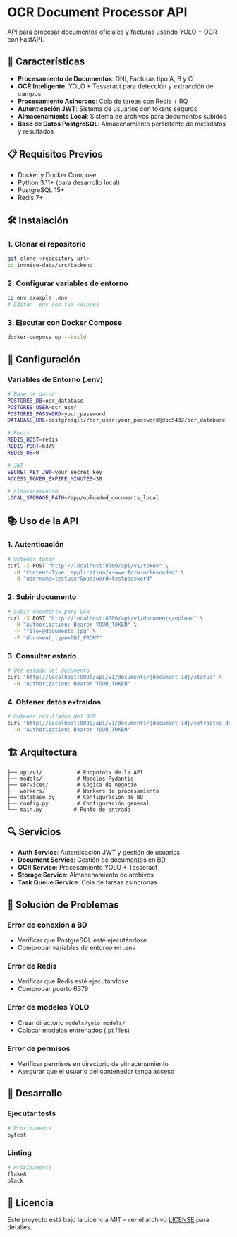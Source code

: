 # OCR Document Processor API

API para procesar documentos oficiales y facturas usando YOLO + OCR con FastAPI.

## 🚀 Características

- **Procesamiento de Documentos**: DNI, Facturas tipo A, B y C
- **OCR Inteligente**: YOLO + Tesseract para detección y extracción de campos
- **Procesamiento Asíncrono**: Cola de tareas con Redis + RQ
- **Autenticación JWT**: Sistema de usuarios con tokens seguros
- **Almacenamiento Local**: Sistema de archivos para documentos subidos
- **Base de Datos PostgreSQL**: Almacenamiento persistente de metadatos y resultados

## 📋 Requisitos Previos

- Docker y Docker Compose
- Python 3.11+ (para desarrollo local)
- PostgreSQL 15+
- Redis 7+

## 🛠️ Instalación

### 1. Clonar el repositorio
```bash
git clone <repository-url>
cd invoice-data/src/backend
```

### 2. Configurar variables de entorno
```bash
cp env.example .env
# Editar .env con tus valores
```

### 3. Ejecutar con Docker Compose
```bash
docker-compose up --build
```

## 🔧 Configuración

### Variables de Entorno (.env)

```bash
# Base de datos
POSTGRES_DB=ocr_database
POSTGRES_USER=ocr_user
POSTGRES_PASSWORD=your_password
DATABASE_URL=postgresql://ocr_user:your_password@db:5432/ocr_database

# Redis
REDIS_HOST=redis
REDIS_PORT=6379
REDIS_DB=0

# JWT
SECRET_KEY_JWT=your_secret_key
ACCESS_TOKEN_EXPIRE_MINUTES=30

# Almacenamiento
LOCAL_STORAGE_PATH=/app/uploaded_documents_local
```

## 📚 Uso de la API

### 1. Autenticación
```bash
# Obtener token
curl -X POST "http://localhost:8000/api/v1/token" \
  -H "Content-Type: application/x-www-form-urlencoded" \
  -d "username=testuser&password=testpassword"
```

### 2. Subir documento
```bash
# Subir documento para OCR
curl -X POST "http://localhost:8000/api/v1/documents/upload" \
  -H "Authorization: Bearer YOUR_TOKEN" \
  -F "file=@documento.jpg" \
  -F "document_type=DNI_FRONT"
```

### 3. Consultar estado
```bash
# Ver estado del documento
curl "http://localhost:8000/api/v1/documents/{document_id}/status" \
  -H "Authorization: Bearer YOUR_TOKEN"
```

### 4. Obtener datos extraídos
```bash
# Obtener resultados del OCR
curl "http://localhost:8000/api/v1/documents/{document_id}/extracted_data" \
  -H "Authorization: Bearer YOUR_TOKEN"
```

## 🏗️ Arquitectura

```
├── api/v1/           # Endpoints de la API
├── models/           # Modelos Pydantic
├── services/         # Lógica de negocio
├── workers/          # Workers de procesamiento
├── database.py       # Configuración de BD
├── config.py         # Configuración general
└── main.py          # Punto de entrada
```

## 🔍 Servicios

- **Auth Service**: Autenticación JWT y gestión de usuarios
- **Document Service**: Gestión de documentos en BD
- **OCR Service**: Procesamiento YOLO + Tesseract
- **Storage Service**: Almacenamiento de archivos
- **Task Queue Service**: Cola de tareas asíncronas

## 🚨 Solución de Problemas

### Error de conexión a BD
- Verificar que PostgreSQL esté ejecutándose
- Comprobar variables de entorno en .env

### Error de Redis
- Verificar que Redis esté ejecutándose
- Comprobar puerto 6379

### Error de modelos YOLO
- Crear directorio `models/yolo_models/`
- Colocar modelos entrenados (.pt files)

### Error de permisos
- Verificar permisos en directorio de almacenamiento
- Asegurar que el usuario del contenedor tenga acceso

## 📝 Desarrollo

### Ejecutar tests
```bash
# Próximamente
pytest
```

### Linting
```bash
# Próximamente
flake8
black
```



## 📄 Licencia

Este proyecto está bajo la Licencia MIT - ver el archivo [LICENSE](LICENSE) para detalles.

